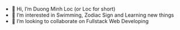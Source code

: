 - 👋 Hi, I’m Duong Minh Loc (or Loc for short)
- 👀 I’m interested in Swimming, Zodiac Sign and Learning new things
- 💞️ I’m looking to collaborate on Fullstack Web Developing
